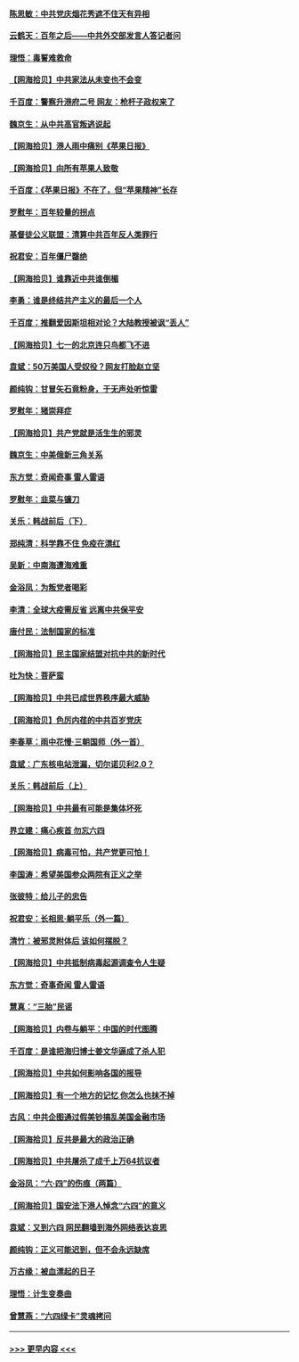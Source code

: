 #### [陈思敏：中共党庆烟花秀遮不住天有异相](../pages/nsc993/n13052020.md?t=06281301) 
#### [云鹤天：百年之后——中共外交部发言人答记者问](../pages/nsc993/n13051604.md?t=06281301) 
#### [理悟：毒誓难救命](../pages/nsc993/n13051601.md?t=06281301) 
#### [【网海拾贝】中共家法从未变也不会变](../pages/nsc993/n13050366.md?t=06281301) 
#### [千百度：警察升港府二号 网友：枪杆子政权来了](../pages/nsc993/n13050261.md?t=06281301) 
#### [魏京生：从中共高官叛逃说起](../pages/nsc993/n13048997.md?t=06281301) 
#### [【网海拾贝】港人雨中痛别《苹果日报》](../pages/nsc993/n13048941.md?t=06281301) 
#### [【网海拾贝】向所有苹果人致敬](../pages/nsc993/n13046795.md?t=06281301) 
#### [千百度：《苹果日报》不在了，但“苹果精神”长存](../pages/nsc993/n13046703.md?t=06281301) 
#### [罗慰年：百年较量的拐点](../pages/nsc993/n13046542.md?t=06281301) 
#### [基督徒公义联盟：清算中共百年反人类罪行](../pages/nsc993/n13046499.md?t=06281301) 
#### [祝君安：百年僵尸罄绝](../pages/nsc993/n13045595.md?t=06281301) 
#### [【网海拾贝】谁靠近中共谁倒楣](../pages/nsc993/n13044667.md?t=06281301) 
#### [李勇：谁是终结共产主义的最后一个人](../pages/nsc993/n13044397.md?t=06281301) 
#### [千百度：推翻爱因斯坦相对论？大陆教授被讽“丢人”](../pages/nsc993/n13043908.md?t=06281301) 
#### [【网海拾贝】七一的北京连只鸟都飞不进](../pages/nsc993/n13041377.md?t=06281301) 
#### [袁斌：50万美国人受奴役？网友打脸赵立坚](../pages/nsc993/n13041330.md?t=06281301) 
#### [颜纯钩：甘冒矢石竟粉身，于无声处听惊雷](../pages/nsc993/n13041140.md?t=06281301) 
#### [罗慰年：猪崇拜症](../pages/nsc993/n13041071.md?t=06281301) 
#### [【网海拾贝】共产党就是活生生的邪灵](../pages/nsc993/n13036627.md?t=06281301) 
#### [魏京生：中美俄新三角关系](../pages/nsc993/n13035986.md?t=06281301) 
#### [东方觉：奇闻奇事 雷人雷语](../pages/nsc993/n13035878.md?t=06281301) 
#### [罗慰年：韭菜与镰刀](../pages/nsc993/n13034374.md?t=06281301) 
#### [关乐：韩战前后（下）](../pages/nsc993/n13034113.md?t=06281301) 
#### [郑纯清：科学靠不住 免疫在漂红](../pages/nsc993/n13034093.md?t=06281301) 
#### [吴新：中南海遭海难重](../pages/nsc993/n13034084.md?t=06281301) 
#### [金浴凤：为叛党者喝彩](../pages/nsc993/n13034058.md?t=06281301) 
#### [李清：全球大疫需反省 远离中共保平安](../pages/nsc993/n13033784.md?t=06281301) 
#### [唐付民：法制国家的标准](../pages/nsc993/n13032944.md?t=06281301) 
#### [【网海拾贝】民主国家结盟对抗中共的新时代](../pages/nsc993/n13031717.md?t=06281301) 
#### [吐为快：菩萨蛮](../pages/nsc993/n13030033.md?t=06281301) 
#### [【网海拾贝】中共已成世界秩序最大威胁](../pages/nsc993/n13028138.md?t=06281301) 
#### [【网海拾贝】色厉内荏的中共百岁党庆](../pages/nsc993/n13025582.md?t=06281301) 
#### [李春草：雨中花慢‧三朝国师（外一首）](../pages/nsc993/n13025567.md?t=06281301) 
#### [袁斌：广东核电站泄漏，切尔诺贝利2.0？](../pages/nsc993/n13025475.md?t=06281301) 
#### [关乐：韩战前后（上）](../pages/nsc993/n13025387.md?t=06281301) 
#### [【网海拾贝】中共最有可能是集体坏死](../pages/nsc993/n13023101.md?t=06281301) 
#### [界立建：痛心疾首 勿忘六四](../pages/nsc993/n13022339.md?t=06281301) 
#### [【网海拾贝】病毒可怕，共产党更可怕！](../pages/nsc993/n13020728.md?t=06281301) 
#### [李国涛：希望美国参众两院有正义之举](../pages/nsc993/n13020674.md?t=06281301) 
#### [张彼特：给儿子的忠告](../pages/nsc993/n13018934.md?t=06281301) 
#### [祝君安：长相思‧躺平乐（外一篇）](../pages/nsc993/n13018923.md?t=06281301) 
#### [清竹：被邪灵附体后 该如何摆脱？](../pages/nsc993/n13018877.md?t=06281301) 
#### [【网海拾贝】中共抵制病毒起源调查令人生疑](../pages/nsc993/n13017785.md?t=06281301) 
#### [东方觉：奇事奇闻 雷人雷语](../pages/nsc993/n13017577.md?t=06281301) 
#### [慧真：“三胎”民谣](../pages/nsc993/n13017394.md?t=06281301) 
#### [【网海拾贝】内卷与躺平：中国的时代图腾](../pages/nsc993/n13016128.md?t=06281301) 
#### [千百度：是谁把海归博士姜文华逼成了杀人犯](../pages/nsc993/n13015218.md?t=06281301) 
#### [【网海拾贝】中共如何影响各国的报导](../pages/nsc993/n13012599.md?t=06281301) 
#### [【网海拾贝】有一个地方的记忆 你怎么也抹不掉](../pages/nsc993/n13009802.md?t=06281301) 
#### [古风：中共企图通过假美钞搞乱美国金融市场](../pages/nsc993/n13009626.md?t=06281301) 
#### [【网海拾贝】反共是最大的政治正确](../pages/nsc993/n13007051.md?t=06281301) 
#### [【网海拾贝】中共屠杀了成千上万64抗议者](../pages/nsc993/n13002713.md?t=06281301) 
#### [金浴凤：“六·四”的伤痕（两篇）](../pages/nsc993/n13001719.md?t=06281301) 
#### [【网海拾贝】国安法下港人悼念“六四”的意义](../pages/nsc993/n13001039.md?t=06281301) 
#### [袁斌：又到六四 网民翻墙到海外网络表达哀思](../pages/nsc993/n13000995.md?t=06281301) 
#### [颜纯钩：正义可能迟到，但不会永远缺席](../pages/nsc993/n13000920.md?t=06281301) 
#### [万古缘：被血漂起的日子](../pages/nsc993/n13000914.md?t=06281301) 
#### [理悟：计生变奏曲](../pages/nsc993/n13000414.md?t=06281301) 
#### [曾慧燕：“六四绿卡”灵魂拷问](../pages/nsc993/n13000277.md?t=06281301) 

----
#### [ >>> 更早内容 <<< ](../indexes/nsc993-earlier.md)

